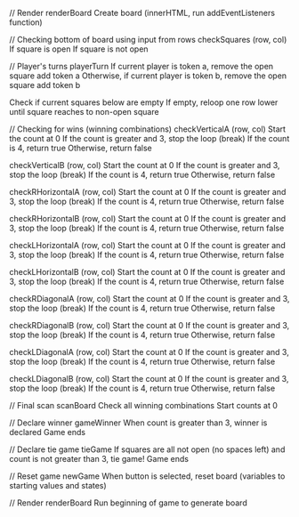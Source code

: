 // Render
renderBoard
Create board (innerHTML, run addEventListeners function)

// Checking bottom of board using input from rows
checkSquares (row, col)
If square is open
If square is not open

// Player's turns
playerTurn
If current player is token a,
    remove the open square
    add token a
Otherwise, if current player is token b,
    remove the open square
    add token b

Check if current squares below are empty
If empty, reloop one row lower until square reaches to non-open square

// Checking for wins (winning combinations)
checkVerticalA (row, col)
Start the count at 0
If the count is greater and 3, stop the loop (break)
If the count is 4, return true
Otherwise, return false

checkVerticalB (row, col)
Start the count at 0
If the count is greater and 3, stop the loop (break)
If the count is 4, return true
Otherwise, return false

checkRHorizontalA (row, col)
Start the count at 0
If the count is greater and 3, stop the loop (break)
If the count is 4, return true
Otherwise, return false

checkRHorizontalB (row, col)
Start the count at 0
If the count is greater and 3, stop the loop (break)
If the count is 4, return true
Otherwise, return false

checkLHorizontalA (row, col)
Start the count at 0
If the count is greater and 3, stop the loop (break)
If the count is 4, return true
Otherwise, return false

checkLHorizontalB (row, col)
Start the count at 0
If the count is greater and 3, stop the loop (break)
If the count is 4, return true
Otherwise, return false

checkRDiagonalA (row, col)
Start the count at 0
If the count is greater and 3, stop the loop (break)
If the count is 4, return true
Otherwise, return false

checkRDiagonalB (row, col)
Start the count at 0
If the count is greater and 3, stop the loop (break)
If the count is 4, return true
Otherwise, return false

checkLDiagonalA (row, col)
Start the count at 0
If the count is greater and 3, stop the loop (break)
If the count is 4, return true
Otherwise, return false

checkLDiagonalB (row, col)
Start the count at 0
If the count is greater and 3, stop the loop (break)
If the count is 4, return true
Otherwise, return false

// Final scan
scanBoard
Check all winning combinations
Start counts at 0

// Declare winner
gameWinner
When count is greater than 3, winner is declared
Game ends

// Declare tie game
tieGame
If squares are all not open (no spaces left) and count is not greater than 3, tie game!
Game ends

// Reset game
newGame
When button is selected, reset board (variables to starting values and states)

// Render
renderBoard
Run beginning of game to generate board